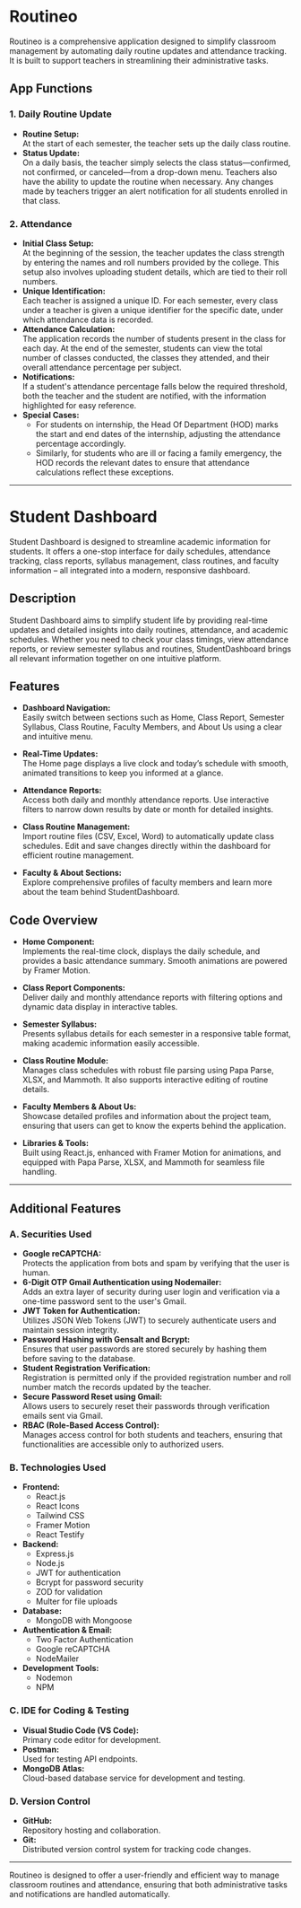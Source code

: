 # Routineo

Routineo is a comprehensive application designed to simplify classroom management by automating daily routine updates and attendance tracking. It is built to support teachers in streamlining their administrative tasks.

## App Functions

### 1. Daily Routine Update

- **Routine Setup:**  
  At the start of each semester, the teacher sets up the daily class routine.
- **Status Update:**  
  On a daily basis, the teacher simply selects the class status—confirmed, not confirmed, or canceled—from a drop-down menu. Teachers also have the ability to update the routine when necessary. Any changes made by teachers trigger an alert notification for all students enrolled in that class.

### 2. Attendance

- **Initial Class Setup:**  
  At the beginning of the session, the teacher updates the class strength by entering the names and roll numbers provided by the college. This setup also involves uploading student details, which are tied to their roll numbers.
- **Unique Identification:**  
  Each teacher is assigned a unique ID. For each semester, every class under a teacher is given a unique identifier for the specific date, under which attendance data is recorded.
- **Attendance Calculation:**  
  The application records the number of students present in the class for each day. At the end of the semester, students can view the total number of classes conducted, the classes they attended, and their overall attendance percentage per subject.
- **Notifications:**  
  If a student's attendance percentage falls below the required threshold, both the teacher and the student are notified, with the information highlighted for easy reference.
- **Special Cases:**  
  - For students on internship, the Head Of Department (HOD) marks the start and end dates of the internship, adjusting the attendance percentage accordingly.
  - Similarly, for students who are ill or facing a family emergency, the HOD records the relevant dates to ensure that attendance calculations reflect these exceptions.

---
# Student Dashboard

 Student Dashboard is designed to streamline academic information for students. It offers a one-stop interface for daily schedules, attendance tracking, class reports, syllabus management, class routines, and faculty information – all integrated into a modern, responsive dashboard.

## Description

Student Dashboard aims to simplify student life by providing real-time updates and detailed insights into daily routines, attendance, and academic schedules. Whether you need to check your class timings, view attendance reports, or review semester syllabus and routines, StudentDashboard brings all relevant information together on one intuitive platform.

## Features

- **Dashboard Navigation:**  
  Easily switch between sections such as Home, Class Report, Semester Syllabus, Class Routine, Faculty Members, and About Us using a clear and intuitive menu.

- **Real-Time Updates:**  
  The Home page displays a live clock and today’s schedule with smooth, animated transitions to keep you informed at a glance.

- **Attendance Reports:**  
  Access both daily and monthly attendance reports. Use interactive filters to narrow down results by date or month for detailed insights.

- **Class Routine Management:**  
  Import routine files (CSV, Excel, Word) to automatically update class schedules. Edit and save changes directly within the dashboard for efficient routine management.

- **Faculty & About Sections:**  
  Explore comprehensive profiles of faculty members and learn more about the team behind StudentDashboard.

## Code Overview

- **Home Component:**  
  Implements the real-time clock, displays the daily schedule, and provides a basic attendance summary. Smooth animations are powered by Framer Motion.

- **Class Report Components:**  
  Deliver daily and monthly attendance reports with filtering options and dynamic data display in interactive tables.

- **Semester Syllabus:**  
  Presents syllabus details for each semester in a responsive table format, making academic information easily accessible.

- **Class Routine Module:**  
  Manages class schedules with robust file parsing using Papa Parse, XLSX, and Mammoth. It also supports interactive editing of routine details.

- **Faculty Members & About Us:**  
  Showcase detailed profiles and information about the project team, ensuring that users can get to know the experts behind the application.

- **Libraries & Tools:**  
  Built using React.js, enhanced with Framer Motion for animations, and equipped with Papa Parse, XLSX, and Mammoth for seamless file handling.

---

## Additional Features

### A. Securities Used

- **Google reCAPTCHA:**  
  Protects the application from bots and spam by verifying that the user is human.
- **6-Digit OTP Gmail Authentication using Nodemailer:**  
  Adds an extra layer of security during user login and verification via a one-time password sent to the user's Gmail.
- **JWT Token for Authentication:**  
  Utilizes JSON Web Tokens (JWT) to securely authenticate users and maintain session integrity.
- **Password Hashing with Gensalt and Bcrypt:**  
  Ensures that user passwords are stored securely by hashing them before saving to the database.
- **Student Registration Verification:**  
  Registration is permitted only if the provided registration number and roll number match the records updated by the teacher.
- **Secure Password Reset using Gmail:**  
  Allows users to securely reset their passwords through verification emails sent via Gmail.
- **RBAC (Role-Based Access Control):**  
  Manages access control for both students and teachers, ensuring that functionalities are accessible only to authorized users.

### B. Technologies Used

- **Frontend:**  
  - React.js  
  - React Icons  
  - Tailwind CSS  
  - Framer Motion  
  - React Testify
- **Backend:**  
  - Express.js  
  - Node.js  
  - JWT for authentication  
  - Bcrypt for password security  
  - ZOD for validation  
  - Multer for file uploads
- **Database:**  
  - MongoDB with Mongoose
- **Authentication & Email:**  
  - Two Factor Authentication  
  - Google reCAPTCHA  
  - NodeMailer
- **Development Tools:**  
  - Nodemon  
  - NPM

### C. IDE for Coding & Testing

- **Visual Studio Code (VS Code):**  
  Primary code editor for development.
- **Postman:**  
  Used for testing API endpoints.
- **MongoDB Atlas:**  
  Cloud-based database service for development and testing.

### D. Version Control

- **GitHub:**  
  Repository hosting and collaboration.
- **Git:**  
  Distributed version control system for tracking code changes.

---

Routineo is designed to offer a user-friendly and efficient way to manage classroom routines and attendance, ensuring that both administrative tasks and notifications are handled automatically.
